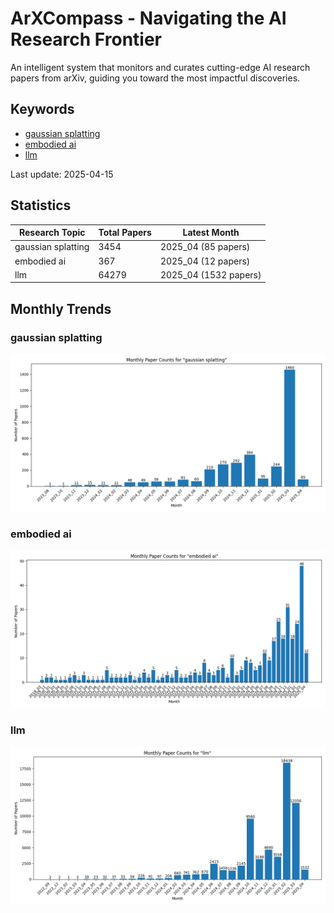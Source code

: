 # ArXCompass - Navigating the AI Research Frontier
An intelligent system that monitors and curates cutting-edge AI research papers from arXiv, guiding you toward the most impactful discoveries.

## Keywords

- [gaussian splatting](gaussian_splatting/)
- [embodied ai](embodied_ai/)
- [llm](llm/)

Last update: 2025-04-15

## Statistics

| Research Topic | Total Papers | Latest Month |
| --- | --- | --- |
| gaussian splatting | 3454 | 2025_04 (85 papers) |
| embodied ai | 367 | 2025_04 (12 papers) |
| llm | 64279 | 2025_04 (1532 papers) |

## Monthly Trends

### gaussian splatting

![Monthly Paper Counts for gaussian splatting](gaussian_splatting/monthly_stats.png)

### embodied ai

![Monthly Paper Counts for embodied ai](embodied_ai/monthly_stats.png)

### llm

![Monthly Paper Counts for llm](llm/monthly_stats.png)

